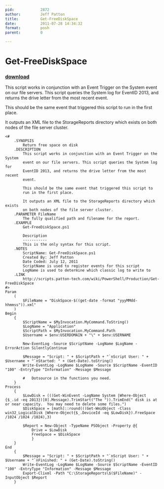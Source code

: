 ```yaml
---
pid:            2872
author:         Jeff Patton
title:          Get-FreeDiskSpace
date:           2011-07-28 14:34:32
format:         posh
parent:         0

---
```


# Get-FreeDiskSpace

### [download](//scripts/2872.ps1)

This script works in conjunction with an Event Trigger on the System event on our file servers. This script queries the System log for EventID 2013, and returns the drive letter from the most recent event. 

This should be the same event that triggered this script to run in the first place.

It outputs an XML file to the StorageReports directory which exists on both nodes of the file server cluster.

```posh
<#
    .SYNOPSIS
        Return free space on disk
    .DESCRIPTION
        This script works in conjunction with an Event Trigger on the System
        event on our file servers. This script queries the System log for 
        EventID 2013, and returns the drive letter from the most recent 
        event. 
        
        This should be the same event that triggered this script to
        run in the first place.
        
        It outputs an XML file to the StorageReports directory which exists 
        on both nodes of the file server cluster.
    .PARAMETER FileName
        The fully qualified path and filename for the report.
    .EXAMPLE
        Get-FreeDiskSpace.ps1
        
        Description
        -----------
        This is the only syntax for this script.
    .NOTES
        ScriptName: Get-FreeDiskSpace.ps1
        Created By: Jeff Patton
        Date Coded: July 12, 2011
        ScriptName is used to register events for this script
        LogName is used to determine which classic log to write to
    .LINK
        http://scripts.patton-tech.com/wiki/PowerShell/Production/Get-FreeDiskSpace
#>
Param
    (
        $FileName = "DiskSpace-$((get-date -format "yyyMMdd-hhmmss")).xml"
    )
Begin
    {
        $ScriptName = $MyInvocation.MyCommand.ToString()
        $LogName = "Application"
        $ScriptPath = $MyInvocation.MyCommand.Path
        $Username = $env:USERDOMAIN + "\" + $env:USERNAME

        New-EventLog -Source $ScriptName -LogName $LogName -ErrorAction SilentlyContinue

        $Message = "Script: " + $ScriptPath + "`nScript User: " + $Username + "`nStarted: " + (Get-Date).toString()
        Write-EventLog -LogName $LogName -Source $ScriptName -EventID "100" -EntryType "Information" -Message $Message 

        #	Dotsource in the functions you need.
    }
Process
    {
        $LowDisk = (((Get-WinEvent -LogName System |Where-Object {$_.id -eq 2013})[0].Message).TrimStart("The ")).TrimEnd(" disk is at or near capacity.  You may need to delete some files.")
        $DiskSpace = [math]::round(((Get-WmiObject -Class win32_LogicalDisk |Where-Object{$_.DeviceId -eq $LowDisk}).FreeSpace /1024 /1024 /1024),3)

        $Report = New-Object -TypeName PSObject -Property @{
            Drive = $LowDisk
            FreeSpace = $DiskSpace
            }
    }
End
    {
        $Message = "Script: " + $ScriptPath + "`nScript User: " + $Username + "`nFinished: " + (Get-Date).toString()
        Write-EventLog -LogName $LogName -Source $ScriptName -EventID "100" -EntryType "Information" -Message $Message
        Export-Clixml -Path "C:\StorageReports\$($FileName)" -InputObject $Report
    }
```
